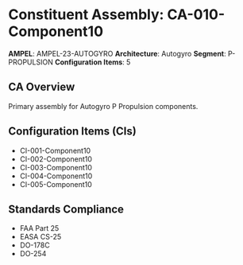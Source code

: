# Constituent Assembly: CA-010-Component10

**AMPEL**: AMPEL-23-AUTOGYRO
**Architecture**: Autogyro
**Segment**: P-PROPULSION
**Configuration Items**: 5

## CA Overview
Primary assembly for Autogyro P Propulsion components.

## Configuration Items (CIs)
- CI-001-Component10
- CI-002-Component10
- CI-003-Component10
- CI-004-Component10
- CI-005-Component10

## Standards Compliance
- FAA Part 25
- EASA CS-25
- DO-178C
- DO-254
